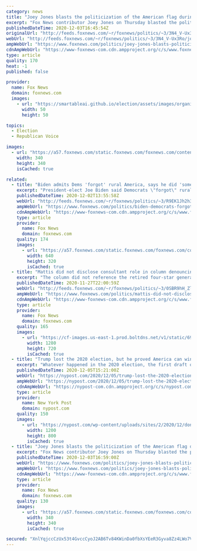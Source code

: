 ```yaml
---
category: news
title: "Joey Jones blasts the politicization of the American flag during Trump presidency"
excerpt: "Fox News contributor Joey Jones on Thursday blasted the politicization of the American flag during President Trump’s term in office."
publishedDateTime: 2020-12-03T16:45:54Z
originalUrl: "http://feeds.foxnews.com/~r/foxnews/politics/~3/3N4_V-Ux3Ro/joey-jones-blasts-politicization-american-flag"
webUrl: "http://feeds.foxnews.com/~r/foxnews/politics/~3/3N4_V-Ux3Ro/joey-jones-blasts-politicization-american-flag"
ampWebUrl: "https://www.foxnews.com/politics/joey-jones-blasts-politicization-american-flag.amp"
cdnAmpWebUrl: "https://www-foxnews-com.cdn.ampproject.org/c/s/www.foxnews.com/politics/joey-jones-blasts-politicization-american-flag.amp"
type: article
quality: 170
heat: -1
published: false

provider:
  name: Fox News
  domain: foxnews.com
  images:
    - url: "https://smartableai.github.io/election/assets/images/organizations/foxnews.com-50x50.jpg"
      width: 50
      height: 50

topics:
  - Election
  - Republican Voice

images:
  - url: "https://a57.foxnews.com/static.foxnews.com/foxnews.com/content/uploads/2020/10/340/340/image-5.png?ve=1&tl=1"
    width: 340
    height: 340
    isCached: true

related:
  - title: "Biden admits Dems 'forgot' rural America, says he did 'something good for the country' by beating Trump"
    excerpt: "President-elect Joe Biden said Democrats \"forgot\" rural America in an interview with New York Times opinion columnist Thomas L. Friedman published Wednesday."
    publishedDateTime: 2020-12-02T13:55:58Z
    webUrl: "http://feeds.foxnews.com/~r/foxnews/politics/~3/R9EK1Jh2h3k/biden-democrats-forgot-rural-america"
    ampWebUrl: "https://www.foxnews.com/politics/biden-democrats-forgot-rural-america.amp"
    cdnAmpWebUrl: "https://www-foxnews-com.cdn.ampproject.org/c/s/www.foxnews.com/politics/biden-democrats-forgot-rural-america.amp"
    type: article
    provider:
      name: Fox News
      domain: foxnews.com
    quality: 174
    images:
      - url: "https://a57.foxnews.com/static.foxnews.com/foxnews.com/content/uploads/2020/10/640/320/AP20274669148826.jpg?ve=1&tl=1"
        width: 640
        height: 320
        isCached: true
  - title: "Mattis did not disclose consultant role in column denouncing Trump's 'America First' policy"
    excerpt: "The column did not reference the retired four-star general’s work with the Cohen Group, an international business advisory firm active in China."
    publishedDateTime: 2020-11-27T22:00:59Z
    webUrl: "http://feeds.foxnews.com/~r/foxnews/politics/~3/0SBR9hH_Zlc/mattis-did-not-disclose-consultant-role-column-denouncing-trumps-america-first-policy"
    ampWebUrl: "https://www.foxnews.com/politics/mattis-did-not-disclose-consultant-role-column-denouncing-trumps-america-first-policy.amp"
    cdnAmpWebUrl: "https://www-foxnews-com.cdn.ampproject.org/c/s/www.foxnews.com/politics/mattis-did-not-disclose-consultant-role-column-denouncing-trumps-america-first-policy.amp"
    type: article
    provider:
      name: Fox News
      domain: foxnews.com
    quality: 165
    images:
      - url: "https://cf-images.us-east-1.prod.boltdns.net/v1/static/694940094001/28aff647-2720-4821-9c6e-c0b23d95d9db/d60abd38-b851-4bb5-b68b-ae6b01fb5c1c/1280x720/match/image.jpg"
        width: 1280
        height: 720
        isCached: true
  - title: "Trump lost the 2020 election, but he proved America can win again"
    excerpt: "Whatever happened in the 2020 election, the first draft of history should be clear: President Donald Trump proved that American decline can be resisted and reversed. He showed that our nation can"
    publishedDateTime: 2020-12-05T15:21:00Z
    webUrl: "https://nypost.com/2020/12/05/trump-lost-the-2020-election-but-he-proved-america-can-win-again/"
    ampWebUrl: "https://nypost.com/2020/12/05/trump-lost-the-2020-election-but-he-proved-america-can-win-again/amp/"
    cdnAmpWebUrl: "https://nypost-com.cdn.ampproject.org/c/s/nypost.com/2020/12/05/trump-lost-the-2020-election-but-he-proved-america-can-win-again/amp/"
    type: article
    provider:
      name: New York Post
      domain: nypost.com
    quality: 150
    images:
      - url: "https://nypost.com/wp-content/uploads/sites/2/2020/12/donald-trump-rally.jpg?quality=90&strip=all&w=1200"
        width: 1200
        height: 800
        isCached: true
  - title: "Joey Jones blasts the politicization of the American flag during Trump presidency"
    excerpt: "Fox News contributor Joey Jones on Thursday blasted the politicization of the American flag during President Trump’s term in office."
    publishedDateTime: 2020-12-03T16:59:00Z
    webUrl: "https://www.foxnews.com/politics/joey-jones-blasts-politicization-american-flag"
    ampWebUrl: "https://www.foxnews.com/politics/joey-jones-blasts-politicization-american-flag.amp"
    cdnAmpWebUrl: "https://www-foxnews-com.cdn.ampproject.org/c/s/www.foxnews.com/politics/joey-jones-blasts-politicization-american-flag.amp"
    type: article
    provider:
      name: Fox News
      domain: foxnews.com
    quality: 130
    images:
      - url: "https://a57.foxnews.com/static.foxnews.com/foxnews.com/content/uploads/2020/10/340/340/image-5.png?ve=1&tl=1"
        width: 340
        height: 340
        isCached: true

secured: "XnlYqjccCzUx53t4GvccCyoJ2AB6Tv84KWinDa0fbXsYEeR3Gyva8Zz4LWo7VjeyKqq0p60uJFc9d+25c+zXpEBabuWhyvRzDNKI8N2o7JOYTlduFCkuzMNgZVMoQFOd/1I1aKM3RVzKbDSMsJBckEDfNB81GXHMucbIuM3HXkfRvX4kGEeZXniXglHnS1M8q/x4u9FHAKxm8mVgnN/zOM6nNYXKnyvF52Mc4vffD/KgEoHU6kA+GFFzlyaBG4ItMXkCWoyrBFlwteKAf/XzSLThO/17VxLDc1Vu3sou2HwgxTLkiWO1PoOc5CwRE4MLOKH8LaSpDXJHoNyUxzcmWo64pJ8cepYj97zrPt08aBA=;fxqy8E/JYL+ZB8QCSscdVA=="
---
```



